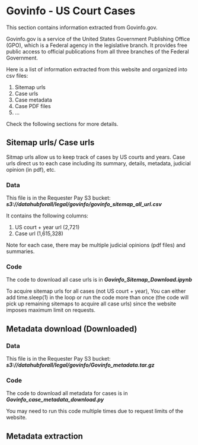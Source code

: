 # Govinfo - US Court Cases

This section contains information extracted from Govinfo.gov.

Govinfo.gov is a service of the United States Government Publishing Office (GPO), which is a Federal agency in the legislative branch.
It provides free public access to official publications from all three branches of the Federal Government.

Here is a list of information extracted from this website and organized into csv files:
1. Sitemap urls
2. Case urls
3. Case metadata
4. Case PDF files
5. ...

Check the following sections for more details.

## Sitemap urls/ Case urls

Sitmap urls allow us to keep track of cases by US courts and years. Case urls direct us to each case including its summary, details, metadata, judicial opinion (in pdf), etc.

### Data

This file is in the Requester Pay S3 bucket: ***s3://datahubforall/legal/govinfo/govinfo_sitemap_all_url.csv***

It contains the following columns:
1. US court + year url (2,721)
2. Case url (1,615,328)

Note for each case, there may be multiple judicial opinions (pdf files) and summaries.

### Code

The code to download all case urls is in ***Govinfo_Sitemap_Download.ipynb***

To acquire sitemap urls for all cases (not US court + year), You can either add time.sleep(1) in the loop or run the code more than once (the code will pick up remaining sitemaps to acquire all case urls) since the website imposes maximum limit on requests.

## Metadata download (Downloaded)

### Data 

This file is in the Requester Pay S3 bucket: ***s3://datahubforall/legal/govinfo/Govinfo_metadata.tar.gz***

### Code

The code to download all metadata for cases is in ***Govinfo_case_metadata_download.py***

You may need to run this code multiple times due to request limits of the website.

## Metadata extraction
